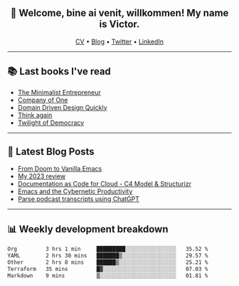 <h2 align="center">👋 Welcome, bine ai venit, willkommen! My name is Victor. </h2>
<p align="center">
  <a href="https://dornea.nu/cv">CV</a> •
  <a href="https://blog.dornea.nu">Blog</a> •
  <a href="https://twitter.com/victordorneanu">Twitter</a> •
  <a href="https://www.linkedin.com/in/victor-dorneanu/">LinkedIn</a> 
</p>

  <!--
  **dorneanu/dorneanu** is a ✨ _special_ ✨ repository because its `README.md` (this file) appears on your GitHub profile.

  Here are some ideas to get you started:

  - 🔭 I’m currently working on ...
  - 🌱 I’m currently learning ...
  - 👯 I’m looking to collaborate on ...
  - 🤔 I’m looking for help with ...
  - 💬 Ask me about ...
  - 📫 How to reach me: ...
  - 😄 Pronouns: ...
  - ⚡ Fun fact: ...
  -->

---

## 📚 Last books I've read

<!--START_SECTION:books-->
* [The Minimalist Entrepreneur](https://brainfck.org/book/the-minimalist-entrepreneur/)
* [Company of One](https://brainfck.org/book/company-of-one/)
* [Domain Driven Design Quickly](https://brainfck.org/book/domain-driven-design-quickly/)
* [Think again](https://brainfck.org/book/think-again/)
* [Twilight of Democracy](https://brainfck.org/book/twilight-of-democracy/)
<!--END_SECTION:books-->

---

## 📝 Latest Blog Posts

<!--START_SECTION:blog-->
* [From Doom to Vanilla Emacs](https://blog.dornea.nu/2024/02/22/from-doom-to-vanilla-emacs/)
* [My 2023 review](https://blog.dornea.nu/2024/01/02/my-2023-review/)
* [Documentation as Code for Cloud - C4 Model & Structurizr](https://blog.dornea.nu/2023/11/02/documentation-as-code-for-cloud-c4-model-structurizr/)
* [Emacs and the Cybernetic Productivity](https://blog.dornea.nu/2023/09/21/emacs-and-the-cybernetic-productivity/)
* [Parse podcast transcripts using ChatGPT](https://blog.dornea.nu/2023/08/28/parse-podcast-transcripts-using-chatgpt/)
<!--END_SECTION:blog-->

---

## 📊 **Weekly development breakdown**

<!--START_SECTION:waka-->

```txt
Org         3 hrs 1 min     █████████░░░░░░░░░░░░░░░░   35.52 %
YAML        2 hrs 30 mins   ███████▒░░░░░░░░░░░░░░░░░   29.57 %
Other       2 hrs 8 mins    ██████▒░░░░░░░░░░░░░░░░░░   25.21 %
Terraform   35 mins         █▓░░░░░░░░░░░░░░░░░░░░░░░   07.03 %
Markdown    9 mins          ▒░░░░░░░░░░░░░░░░░░░░░░░░   01.81 %
```

<!--END_SECTION:waka-->
